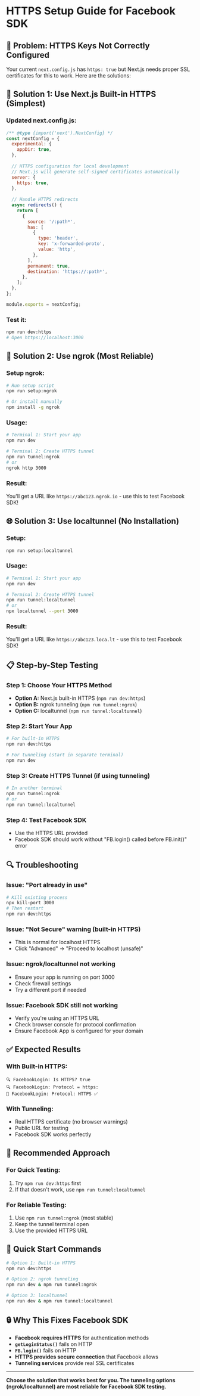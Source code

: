 # HTTPS Setup Guide for Facebook SDK

## 🚨 **Problem: HTTPS Keys Not Correctly Configured**

Your current `next.config.js` has `https: true` but Next.js needs proper SSL certificates for this to work. Here are the solutions:

## 🔧 **Solution 1: Use Next.js Built-in HTTPS (Simplest)**

### **Updated next.config.js:**
```javascript
/** @type {import('next').NextConfig} */
const nextConfig = {
  experimental: {
    appDir: true,
  },
  
  // HTTPS configuration for local development
  // Next.js will generate self-signed certificates automatically
  server: {
    https: true,
  },
  
  // Handle HTTPS redirects
  async redirects() {
    return [
      {
        source: '/:path*',
        has: [
          {
            type: 'header',
            key: 'x-forwarded-proto',
            value: 'http',
          },
        ],
        permanent: true,
        destination: 'https://:path*',
      },
    ];
  },
};

module.exports = nextConfig;
```

### **Test it:**
```bash
npm run dev:https
# Open https://localhost:3000
```

## 🚀 **Solution 2: Use ngrok (Most Reliable)**

### **Setup ngrok:**
```bash
# Run setup script
npm run setup:ngrok

# Or install manually
npm install -g ngrok
```

### **Usage:**
```bash
# Terminal 1: Start your app
npm run dev

# Terminal 2: Create HTTPS tunnel
npm run tunnel:ngrok
# or
ngrok http 3000
```

### **Result:**
You'll get a URL like `https://abc123.ngrok.io` - use this to test Facebook SDK!

## 🌐 **Solution 3: Use localtunnel (No Installation)**

### **Setup:**
```bash
npm run setup:localtunnel
```

### **Usage:**
```bash
# Terminal 1: Start your app
npm run dev

# Terminal 2: Create HTTPS tunnel
npm run tunnel:localtunnel
# or
npx localtunnel --port 3000
```

### **Result:**
You'll get a URL like `https://abc123.loca.lt` - use this to test Facebook SDK!

## 📋 **Step-by-Step Testing**

### **Step 1: Choose Your HTTPS Method**
- **Option A:** Next.js built-in HTTPS (`npm run dev:https`)
- **Option B:** ngrok tunneling (`npm run tunnel:ngrok`)
- **Option C:** localtunnel (`npm run tunnel:localtunnel`)

### **Step 2: Start Your App**
```bash
# For built-in HTTPS
npm run dev:https

# For tunneling (start in separate terminal)
npm run dev
```

### **Step 3: Create HTTPS Tunnel (if using tunneling)**
```bash
# In another terminal
npm run tunnel:ngrok
# or
npm run tunnel:localtunnel
```

### **Step 4: Test Facebook SDK**
- Use the HTTPS URL provided
- Facebook SDK should work without "FB.login() called before FB.init()" error

## 🔍 **Troubleshooting**

### **Issue: "Port already in use"**
```bash
# Kill existing process
npx kill-port 3000
# Then restart
npm run dev:https
```

### **Issue: "Not Secure" warning (built-in HTTPS)**
- This is normal for localhost HTTPS
- Click "Advanced" → "Proceed to localhost (unsafe)"

### **Issue: ngrok/localtunnel not working**
- Ensure your app is running on port 3000
- Check firewall settings
- Try a different port if needed

### **Issue: Facebook SDK still not working**
- Verify you're using an HTTPS URL
- Check browser console for protocol confirmation
- Ensure Facebook App is configured for your domain

## ✅ **Expected Results**

### **With Built-in HTTPS:**
```
🔍 FacebookLogin: Is HTTPS? true
🔍 FacebookLogin: Protocol = https:
🔵 FacebookLogin: Protocol: HTTPS ✅
```

### **With Tunneling:**
- Real HTTPS certificate (no browser warnings)
- Public URL for testing
- Facebook SDK works perfectly

## 🎯 **Recommended Approach**

### **For Quick Testing:**
1. Try `npm run dev:https` first
2. If that doesn't work, use `npm run tunnel:localtunnel`

### **For Reliable Testing:**
1. Use `npm run tunnel:ngrok` (most stable)
2. Keep the tunnel terminal open
3. Use the provided HTTPS URL

## 🚀 **Quick Start Commands**

```bash
# Option 1: Built-in HTTPS
npm run dev:https

# Option 2: ngrok tunneling
npm run dev & npm run tunnel:ngrok

# Option 3: localtunnel
npm run dev & npm run tunnel:localtunnel
```

## 🔒 **Why This Fixes Facebook SDK**

- **Facebook requires HTTPS** for authentication methods
- **`getLoginStatus()`** fails on HTTP
- **`FB.login()`** fails on HTTP
- **HTTPS provides secure connection** that Facebook allows
- **Tunneling services** provide real SSL certificates

---

**Choose the solution that works best for you. The tunneling options (ngrok/localtunnel) are most reliable for Facebook SDK testing.**
